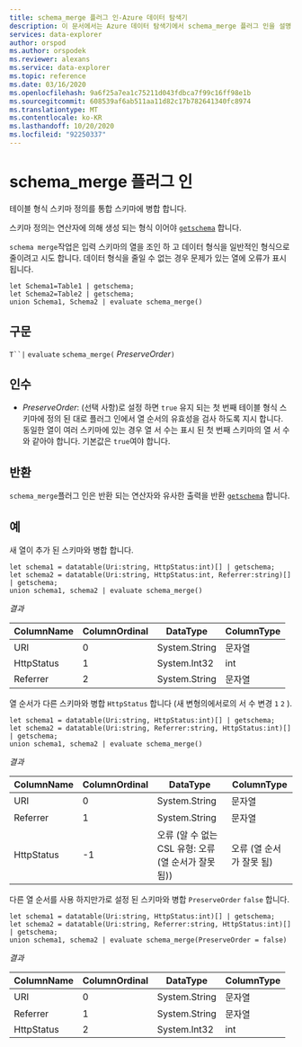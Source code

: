 ```yaml
---
title: schema_merge 플러그 인-Azure 데이터 탐색기
description: 이 문서에서는 Azure 데이터 탐색기에서 schema_merge 플러그 인을 설명 합니다.
services: data-explorer
author: orspod
ms.author: orspodek
ms.reviewer: alexans
ms.service: data-explorer
ms.topic: reference
ms.date: 03/16/2020
ms.openlocfilehash: 9a6f25a7ea1c75211d043fdbca7f99c16ff98e1b
ms.sourcegitcommit: 608539af6ab511aa11d82c17b782641340fc8974
ms.translationtype: MT
ms.contentlocale: ko-KR
ms.lasthandoff: 10/20/2020
ms.locfileid: "92250337"
---
```

# <a name="schema_merge-plugin"></a>schema_merge 플러그 인

테이블 형식 스키마 정의를 통합 스키마에 병합 합니다. 

스키마 정의는 연산자에 의해 생성 되는 형식 이어야 [`getschema`](./getschemaoperator.md) 합니다.

`schema merge`작업은 입력 스키마의 열을 조인 하 고 데이터 형식을 일반적인 형식으로 줄이려고 시도 합니다. 데이터 형식을 줄일 수 없는 경우 문제가 있는 열에 오류가 표시 됩니다.

```kusto
let Schema1=Table1 | getschema;
let Schema2=Table2 | getschema;
union Schema1, Schema2 | evaluate schema_merge()
```

## <a name="syntax"></a>구문

`T``|` `evaluate` `schema_merge(` *PreserveOrder*`)`

## <a name="arguments"></a>인수

* *PreserveOrder*: (선택 사항)로 설정 하면 `true` 유지 되는 첫 번째 테이블 형식 스키마에 정의 된 대로 플러그 인에서 열 순서의 유효성을 검사 하도록 지시 합니다. 동일한 열이 여러 스키마에 있는 경우 열 서 수는 표시 된 첫 번째 스키마의 열 서 수와 같아야 합니다. 기본값은 `true`여야 합니다.

## <a name="returns"></a>반환

`schema_merge`플러그 인은 반환 되는 연산자와 유사한 출력을 반환 [`getschema`](./getschemaoperator.md) 합니다.

## <a name="examples"></a>예

새 열이 추가 된 스키마와 병합 합니다.

```kusto
let schema1 = datatable(Uri:string, HttpStatus:int)[] | getschema;
let schema2 = datatable(Uri:string, HttpStatus:int, Referrer:string)[] | getschema;
union schema1, schema2 | evaluate schema_merge()
```

*결과*

|ColumnName | ColumnOrdinal | DataType | ColumnType|
|---|---|---|---|
|URI|0|System.String|문자열|
|HttpStatus|1|System.Int32|int|
|Referrer|2|System.String|문자열|

열 순서가 다른 스키마와 병합 `HttpStatus` 합니다 (새 변형의에서로의 서 수 변경 `1` `2` ).

```kusto
let schema1 = datatable(Uri:string, HttpStatus:int)[] | getschema;
let schema2 = datatable(Uri:string, Referrer:string, HttpStatus:int)[] | getschema;
union schema1, schema2 | evaluate schema_merge()
```

*결과*

|ColumnName | ColumnOrdinal | DataType | ColumnType|
|---|---|---|---|
|URI|0|System.String|문자열|
|Referrer|1|System.String|문자열|
|HttpStatus|-1|오류 (알 수 없는 CSL 유형: 오류 (열 순서가 잘못 됨))|오류 (열 순서가 잘못 됨)|

다른 열 순서를 사용 하지만가로 설정 된 스키마와 병합 `PreserveOrder` `false` 합니다.

```kusto
let schema1 = datatable(Uri:string, HttpStatus:int)[] | getschema;
let schema2 = datatable(Uri:string, Referrer:string, HttpStatus:int)[] | getschema;
union schema1, schema2 | evaluate schema_merge(PreserveOrder = false)
```

*결과*

|ColumnName | ColumnOrdinal | DataType | ColumnType|
|---|---|---|---|
|URI|0|System.String|문자열
|Referrer|1|System.String|문자열
|HttpStatus|2|System.Int32|int|
